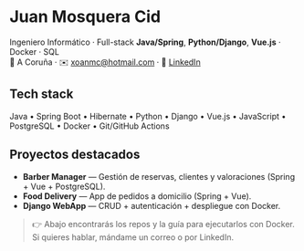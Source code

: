 # Juan Mosquera Cid

Ingeniero Informático · Full-stack **Java/Spring**, **Python/Django**, **Vue.js** · Docker · SQL  
📍 A Coruña · ✉️ xoanmc@hotmail.com · 🔗 [LinkedIn](https://www.linkedin.com/in/juan-mosquera-cid/)

## Tech stack
Java • Spring Boot • Hibernate • Python • Django • Vue.js • JavaScript • PostgreSQL • Docker • Git/GitHub Actions

## Proyectos destacados
- **Barber Manager** — Gestión de reservas, clientes y valoraciones (Spring + Vue + PostgreSQL).  
- **Food Delivery** — App de pedidos a domicilio (Spring + Vue).  
- **Django WebApp** — CRUD + autenticación + despliegue con Docker.

> 👉 Abajo encontrarás los repos y la guía para ejecutarlos con Docker.  
> Si quieres hablar, mándame un correo o por LinkedIn.
